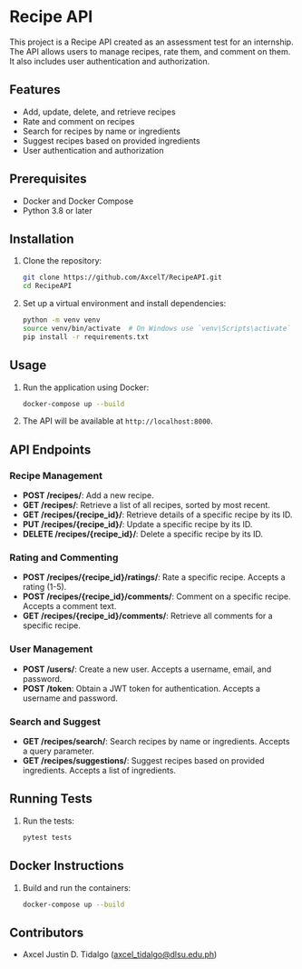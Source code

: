 # Recipe API

This project is a Recipe API created as an assessment test for an internship. The API allows users to manage recipes, rate them, and comment on them. It also includes user authentication and authorization.

## Features

- Add, update, delete, and retrieve recipes
- Rate and comment on recipes
- Search for recipes by name or ingredients
- Suggest recipes based on provided ingredients
- User authentication and authorization

## Prerequisites

- Docker and Docker Compose
- Python 3.8 or later

## Installation

1. Clone the repository:
    ```sh
    git clone https://github.com/AxcelT/RecipeAPI.git
    cd RecipeAPI
    ```

2. Set up a virtual environment and install dependencies:
    ```sh
    python -m venv venv
    source venv/bin/activate  # On Windows use `venv\Scripts\activate`
    pip install -r requirements.txt
    ```

## Usage

1. Run the application using Docker:
    ```sh
    docker-compose up --build
    ```

2. The API will be available at `http://localhost:8000`.

## API Endpoints

### Recipe Management

- **POST /recipes/**: Add a new recipe.
- **GET /recipes/**: Retrieve a list of all recipes, sorted by most recent.
- **GET /recipes/{recipe_id}/**: Retrieve details of a specific recipe by its ID.
- **PUT /recipes/{recipe_id}/**: Update a specific recipe by its ID.
- **DELETE /recipes/{recipe_id}/**: Delete a specific recipe by its ID.

### Rating and Commenting

- **POST /recipes/{recipe_id}/ratings/**: Rate a specific recipe. Accepts a rating (1-5).
- **POST /recipes/{recipe_id}/comments/**: Comment on a specific recipe. Accepts a comment text.
- **GET /recipes/{recipe_id}/comments/**: Retrieve all comments for a specific recipe.

### User Management

- **POST /users/**: Create a new user. Accepts a username, email, and password.
- **POST /token**: Obtain a JWT token for authentication. Accepts a username and password.

### Search and Suggest

- **GET /recipes/search/**: Search recipes by name or ingredients. Accepts a query parameter.
- **GET /recipes/suggestions/**: Suggest recipes based on provided ingredients. Accepts a list of ingredients.

## Running Tests

1. Run the tests:
    ```sh
    pytest tests
    ```

## Docker Instructions

1. Build and run the containers:
    ```sh
    docker-compose up --build
    ```

## Contributors

- Axcel Justin D. Tidalgo (axcel_tidalgo@dlsu.edu.ph)
